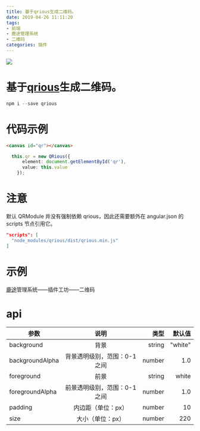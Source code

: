 ```yaml
---
title: 基于qrious生成二维码。
date: 2019-04-26 11:11:20
tags: 
- 前端
- 鹿途管理系统
- 二维码
categories: 插件
---
```

<img src="https://wx4.sinaimg.cn/mw690/8954143dgy1g1f67hvkgmj21400u0e85.jpg" class="full-image" />

# 基于[qrious](https://github.com/neocotic/qrious#api)生成二维码。

``` ts
npm i --save qrious
```
# 代码示例

```html
<canvas id="qr"></canvas>
```

```ts
  this.qr = new QRious({
      element: document.getElementById('qr'),
      value: this.value
    });
```
# 注意

默认 QRModule 并没有强制依赖 qrious，因此还需要额外在 angular.json 的 scripts 节点引用它。

```json
"scripts": [
  "node_modules/qrious/dist/qrious.min.js"
]
```

# 示例 
[鹿途](https://zhourenyou.github.io/web-deerway/passport/login)管理系统——插件工坊——二维码


# api

| 参数            |             说明             |   类型 |  默认值 |
|-----------------|:----------------------------:|-------:|--------:|
| background      |             背景             | string | "white" |
| backgroundAlpha | 背景透明级别，范围：0-1 之间 | number |     1.0 |
| foreground      |             前景             | string |   white |
| foregroundAlpha | 前景透明级别，范围：0-1 之间 | number |     1.0 |
| padding         |      内边距（单位：px）      | number |      10 |
| size            |       大小（单位：px）       | number |     220 |

